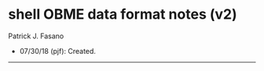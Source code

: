 # shell OBME data format notes (v2) #

Patrick J. Fasano

  + 07/30/18 (pjf): Created.

----------------------------------------------------------------
